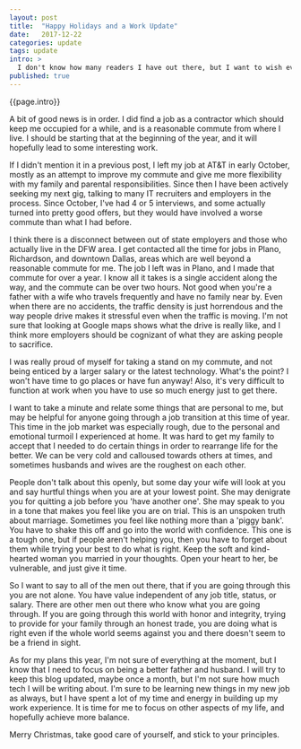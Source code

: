 ```yaml
---
layout: post
title:  "Happy Holidays and a Work Update"
date:   2017-12-22
categories: update
tags: update
intro: >
  I don't know how many readers I have out there, but I want to wish everyone happy holidays! I also wanted to post an update on my job hunting endeavors and my plans for the new year.
published: true
---
```

{{page.intro}}

A bit of good news is in order. I did find a job as a contractor which should keep me occupied for a while, and is a reasonable commute from where I live. I should be starting that at the beginning of the year, and it will hopefully lead to some interesting work.

If I didn't mention it in a previous post, I left my job at AT&T in early October, mostly as an attempt to improve my commute and give me more flexibility with my family and parental responsibilities. Since then I have been actively seeking my next gig, talking to many IT recruiters and employers in the process. Since October, I've had 4 or 5 interviews, and some actually turned into pretty good offers, but they would have involved a worse commute than what I had before.

I think there is a disconnect between out of state employers and those who actually live in the DFW area. I get contacted all the time for jobs in Plano, Richardson, and downtown Dallas, areas which are well beyond a reasonable commute for me. The job I left was in Plano, and I made that commute for over a year. I know all it takes is a single accident along the way, and the commute can be over two hours. Not good when you're a father with a wife who travels frequently and have no family near by. Even when there are no accidents, the traffic density is just horrendous and the way people drive makes it stressful even when the traffic is moving. I'm not sure that looking at Google maps shows what the drive is really like, and I think more employers should be cognizant of what they are asking people to sacrifice.

I was really proud of myself for taking a stand on my commute, and not being enticed by a larger salary or the latest technology. What's the point? I won't have time to go places or have fun anyway! Also, it's very difficult to function at work when you have to use so much energy just to get there.

I want to take a minute and relate some things that are personal to me, but may be helpful for anyone going through a job transition at this time of year. This time in the job market was especially rough, due to the personal and emotional turmoil I experienced at home. It was hard to get my family to accept that I needed to do certain things in order to rearrange life for the better. We can be very cold and calloused towards others at times, and sometimes husbands and wives are the roughest on each other.

People don't talk about this openly, but some day your wife will look at you and say hurtful things when you are at your lowest point. She may denigrate you for quitting a job before you 'have another one'. She may speak to you in a tone that makes you feel like you are on trial. This is an unspoken truth about marriage. Sometimes you feel like nothing more than a 'piggy bank'. You have to shake this off and go into the world with confidence. This one is a tough one, but if people aren't helping you, then you have to forget about them while trying your best to do what is right. Keep the soft and kind-hearted woman you married in your thoughts. Open your heart to her, be vulnerable, and just give it time.

So I want to say to all of the men out there, that if you are going through this you are not alone. You have value independent of any job title, status, or salary. There are other men out there who know what you are going through. If you are going through this world with honor and integrity, trying to provide for your family through an honest trade, you are doing what is right even if the whole world seems against you and there doesn't seem to be a friend in sight.

As for my plans this year, I'm not sure of everything at the moment, but I know that I need to focus on being a better father and husband. I will try to keep this blog updated, maybe once a month, but I'm not sure how much tech I will be writing about. I'm sure to be learning new things in my new job as always, but I have spent a lot of my time and energy in building up my work experience. It is time for me to focus on other aspects of my life, and hopefully achieve more balance.  

Merry Christmas, take good care of yourself, and stick to your principles.
